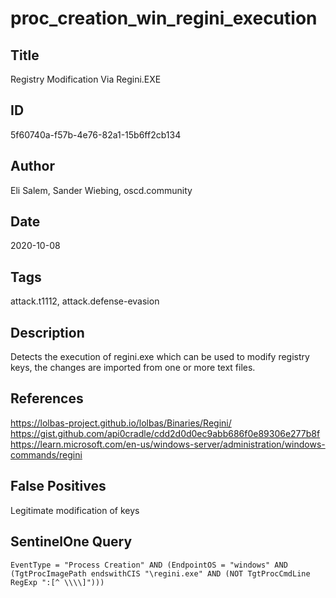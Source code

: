 # proc_creation_win_regini_execution

## Title
Registry Modification Via Regini.EXE

## ID
5f60740a-f57b-4e76-82a1-15b6ff2cb134

## Author
Eli Salem, Sander Wiebing, oscd.community

## Date
2020-10-08

## Tags
attack.t1112, attack.defense-evasion

## Description
Detects the execution of regini.exe which can be used to modify registry keys, the changes are imported from one or more text files.

## References
https://lolbas-project.github.io/lolbas/Binaries/Regini/
https://gist.github.com/api0cradle/cdd2d0d0ec9abb686f0e89306e277b8f
https://learn.microsoft.com/en-us/windows-server/administration/windows-commands/regini

## False Positives
Legitimate modification of keys

## SentinelOne Query
```
EventType = "Process Creation" AND (EndpointOS = "windows" AND (TgtProcImagePath endswithCIS "\regini.exe" AND (NOT TgtProcCmdLine RegExp ":[^ \\\\]")))

```